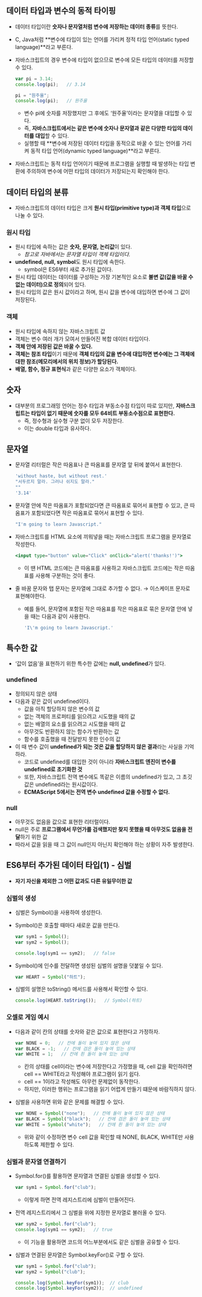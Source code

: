 ## 데이터 타입과 변수의 동적 타이핑

- 데이터 타입이란 **숫자나 문자열처럼 변수에 저장하는 데이터 종류**를 뜻한다.
- C, Java처럼 **변수에 타입이 있는 언어를 가리켜 정적 타입 언어(static typed language)**라고 부른다.
- 자바스크립트의 경우 변수에 타입이 없으므로 변수에 모든 타입의 데이터를 저장할 수 있다.
    
    ```jsx
    var pi = 3.14;
    console.log(pi);   // 3.14
    
    pi = "원주율";
    console.log(pi);   // 원주율
    ```
    
    - 변수 pi에 숫자를 저장했지만 그 후에도 ‘원주율’이라는 문자열을 대입할 수 있다.
    - 즉, **자바스크립트에서는 같은 변수에 숫자나 문자열과 같은 다양한 타입의 데이터를 대입**할 수 있다.
    - 실행할 때 **변수에 저장된 데이터 타입을 동적으로 바꿀 수 있는 언어를 가리켜 동적 타입 언어(dynamic typed language)**라고 부른다.
- 자바스크립트는 동적 타입 언어이기 때문에 프로그램을 실행할 때 발생하는 타입 변환에 주의하여 변수에 어떤 타입의 데이터가 저장되는지 확인해야 한다.

## 데이터 타입의 분류

- 자바스크립트의 데이터 타입은 크게 **원시 타입(primitive type)과 객체 타입**으로 나눌 수 있다.

### 원시 타입

- 원시 타입에 속하는 값은 **숫자, 문자열, 논리값**이 있다.
    - *참고로 자바에서는 문자열 타입이 객체 타입이다.*
- **undefined, null, symbol**도 원시 타입에 속한다.
    - symbol은 ES6부터 새로 추가된 값이다.
- 원시 타입 데이터는 데이터를 구성하는 가장 기본적인 요소로 **불변 값(값을 바꿀 수 없는 데이터)으로 정의**되어 있다.
- 원시 타입의 값은 원시 값이라고 하며, 원시 값을 변수에 대입하면 변수에 그 값이 저장된다.

### 객체

- 원시 타입에 속하지 않는 자바스크립트 값
- 객체는 변수 여러 개가 모여서 만들어진 복합 데이터 타입이다.
- **객체 안에 저장된 값은 바꿀 수 있다.**
- **객체는 참조 타입**이기 때문에 **객체 타입의 값을 변수에 대입하면 변수에는 그 객체에 대한 참조(메모리에서의 위치 정보)가 할당된다.**
- **배열, 함수, 정규 표현식**과 같은 다양한 요소가 객체이다.

## 숫자

- 대부분의 프로그래밍 언어는 정수 타입과 부동소수점 타입이 따로 있지만, **자바스크립트는 타입이 없기 때문에 숫자를 모두 64비트 부동소수점으로 표현한다.**
    - 즉, 정수형과 실수형 구분 없이 모두 저장한다.
    - 이는 double 타입과 유사하다.

## 문자열

- 문자열 리터럴은 작은 따옴표나 큰 따옴표를 문자열 앞 뒤에 붙여서 표현한다.
    
    ```jsx
    'without haste, but without rest.'
    "서두르지 말라. 그러나 쉬지도 말라."
    ""
    '3.14'
    ```
    
- 문자열 안에 작은 따옴표가 포함되었다면 큰 따옴표로 묶어서 표현할 수 있고, 큰 따옴표가 포함되었다면 작은 따옴표로 묶어서 표현할 수 있다.
    
    ```jsx
    "I'm going to learn Javascript."
    ```
    
- 자바스크립트를 HTML 요소에 끼워넣을 때는 자바스크립트 프로그램을 문자열로 작성한다.
    
    ```jsx
    <input type="button" value="Click" onClick="alert('thanks!')">
    ```
    
    - 이 땐 HTML 코드에는 큰 따옴표를 사용하고 자바스크립트 코드에는 작은 따옴표를 사용해 구분하는 것이 좋다.
- 줄 바꿈 문자와 탭 문자는 문자열에 그대로 추가할 수 없다. → 이스케이프 문자로 표현해야한다.
    - 예를 들어, 문자열에 포함된 작은 따옴표를 작은 따옴표로 묶은 문자열 안에 넣을 때는 다음과 같이 사용한다.
        
        ```jsx
        'I\'m going to learn Javascript.'
        ```
        

## 특수한 값

- ‘값이 없음’을 표현하기 위한 특수한 값에는 **null, undefined**가 있다.

### undefined

- 정의되지 않은 상태
- 다음과 같은 값이 undefined이다.
    - 값을 아직 할당하지 않은 변수의 값
    - 없는 객체의 프로퍼티를 읽으려고 시도했을 때의 값
    - 없는 배열의 요소를 읽으려고 시도했을 때의 값
    - 아무것도 반환하지 않는 함수가 반환하는 값
    - 함수를 호출했을 때 전달받지 못한 인수의 값
- 이 때 변수 값이 **undefined가 되는 것은 값을 할당하지 않은 결과**라는 사실을 기억하라.
    - 코드로 undefined를 대입한 것이 아니라 **자바스크립트 엔진이 변수를 undefined로 초기화한 것**
    - 또한, 자바스크립트 전역 변수에도 똑같은 이름의 undefined가 있고, 그 초깃값은 undefined라는 원시값이다.
    - **ECMAScript 5에서는 전역 변수 undefined 값을 수정할 수 없다.**

### null

- 아무것도 없음을 값으로 표현한 리터럴이다.
- null은 주로 **프로그램에서 무언가를 검색했지만 찾지 못했을 때 아무것도 없음을 전달**하기 위한 값
- 따라서 값을 읽을 때 그 값이 null인지 아닌지 확인해야 하는 상황이 자주 발생한다.

## ES6부터 추가된 데이터 타입(1) - 심벌

- **자기 자신을 제외한 그 어떤 값과도 다른 유일무이한 값**

### 심벌의 생성

- 심벌은 Symbol()을 사용하여 생성한다.
- Symbol()은 호출할 때마다 새로운 값을 만든다.
    
    ```jsx
    var sym1 = Symbol();
    var sym2 = Symbol();
    
    console.log(sym1 == sym2);   // false
    ```
    
- Symbol()에 인수를 전달하면 생성된 심벌의 설명을 덧붙일 수 있다.
    
    ```jsx
    var HEART = Symbol("하트");
    ```
    
- 심벌의 설명은 toString() 메서드를 사용해서 확인할 수 있다.
    
    ```jsx
    console.log(HEART.toString());   // Symbol(하트)
    ```
    

### 오셀로 게임 예시

- 다음과 같이 칸의 상태를 숫자와 같은 값으로 표현한다고 가정하자.
    
    ```jsx
    var NONE = 0;   // 칸에 돌이 놓여 있지 않은 상태
    var BLACK = -1;   // 칸에 검은 돌이 놓여 있는 상태
    var WHITE = 1;   // 칸에 흰 돌이 놓여 있는 상태
    ```
    
    - 칸의 상태를 cell이라는 변수에 저장한다고 가정했을 때, cell 값을 확인하려면 cell == WHITE라고 작성해야 프로그램이 읽기 쉽다.
    - cell == 1이라고 작성해도 아무런 문제없이 동작한다.
    - 하지만, 이러한 행위는 프로그램을 읽기 어렵게 만들기 떄문에 바람직하지 않다.
- 심벌을 사용하면 위와 같은 문제를 해결할 수 있다.
    
    ```jsx
    var NONE = Symbol("none");   // 칸에 돌이 놓여 있지 않은 상태
    var BLACK = Symbol("black");   // 칸에 검은 돌이 놓여 있는 상태
    var WHITE = Symbol("white");   // 칸에 흰 돌이 놓여 있는 상태
    ```
    
    - 위와 같이 수정하면 변수 cell 값을 확인할 때 NONE, BLACK, WHITE만 사용하도록 제한할 수 있다.

### 심벌과 문자열 연결하기

- Symbol.for()를 활용하면 문자열과 연결된 심벌을 생성할 수 있다.
    
    ```jsx
    var sym1 = Symbol.for("club");
    ```
    
    - 이렇게 하면 전역 레지스트리에 심벌이 만들어진다.
- 전역 레지스트리에서 그 심벌을 위에 지정한 문자열로 불러올 수 있다.
    
    ```jsx
    var sym2 = Symbol.for("club");
    console.log(sym1 == sym2);   // true
    ```
    
    - 이 기능을 활용하면 코드의 어느부분에서도 같은 심벌을 공유할 수 있다.
- 심벌과 연결된 문자열은 Symbol.keyFor()로 구할 수 있다.
    
    ```jsx
    var sym1 = Symbol.for("club");
    var sym2 = Symbol("club");
    
    console.log(Symbol.keyFor(sym1));  // club
    console.log(Symbol.keyFor(sym2));  // undefined
    ```